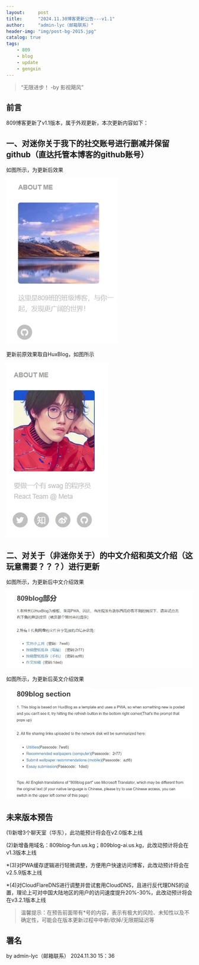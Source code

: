 ```yaml
---
layout:     post
title:      "2024.11.30博客更新公告---v1.1"
author:     "admin-lyc（邮箱联系）"
header-img: "img/post-bg-2015.jpg"
catalog: true
tags:
    - 809
    - blog
    - update
    - gengxin
---
```


> “无限进步！ -by 影视飓风”

## 前言

<p>809博客更新了v1.1版本，属于外观更新，本次更新内容如下：</p>

## 一、对迷你关于我下的社交账号进行删减并保留github（直达托管本博客的github账号）

<p>如图所示，为更新后效果</p>

![迷你关于我更新（更新后效果）](/img/809blog2024.11.30gengxin-MiniAboutShejiaozhanghao.jpg)

<p>更新前原效果取自HuxBlog，如图所示</p>

![迷你关于我更新前（更新前效果）](/img/809blog2024.11.30gengxin-MiniAboutShejiaozhanghao（yuanxiaoguo）.jpg)

## 二、对关于（非迷你关于）的中文介绍和英文介绍（这玩意需要？？？）进行更新

<p>如图所示，为更新后中文介绍效果</p>

![更新关于中的中文介绍](/img/809blog2024.11.30gengxin-aboutCN.jpg)

<p>如图所示，为更新后英文介绍效果</p>

![更新关于中的英文介绍](/img/809blog2024.11.30gengxin-aboutEN.jpg)

## 未来版本预告

<p>(1)新增3个聊天室（华东），此功能预计将会在v2.0版本上线</p>

<p>(2)新增备用域名：809blog-fun.us.kg；809blog-ai.us.kg，此改动预计将会在v1.3版本上线</p>

<p>*(3)对PWA缓存逻辑进行轻微调整，方便用户快速访问博客，此改动预计将会在v2.5.9版本上线</p>

<p>*(4)对CloudFlareDNS进行调整并尝试套用CloudDNS，且进行反代理DNS的设置，理论上可对中国大陆地区的用户的访问速度提升20%-30%，此改动预计将会在v3.2.1版本上线</p>

> 温馨提示：在预告前面带有*号的内容，表示有极大的风险、未知性以及不确定性，可能会在版本更新过程中中断/砍掉/无限期延迟等

## 署名

<p>by admin-lyc（邮箱联系） 2024.11.30 15：36</p>

<p id = "build"></p>
